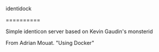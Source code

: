 identidock

==========

Simple identicon server based on Kevin Gaudin's monsterid

From Adrian Mouat. "Using Docker"
